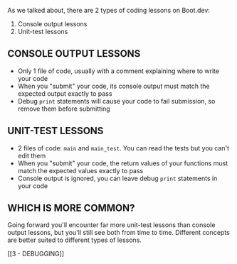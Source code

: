 As we talked about, there are 2 types of coding lessons on Boot.dev:

1. Console output lessons
2. Unit-test lessons

## CONSOLE OUTPUT LESSONS

- Only 1 file of code, usually with a comment explaining where to write your code
- When you "submit" your code, its console output must match the expected output exactly to pass
- Debug `print` statements will cause your code to fail submission, so remove them before submitting

## UNIT-TEST LESSONS

- 2 files of code: `main` and `main_test`. You can read the tests but you can't edit them
- When you "submit" your code, the return values of your functions must match the expected values exactly to pass
- Console output is ignored, you can leave debug `print` statements in your code

## WHICH IS MORE COMMON?

Going forward you'll encounter far more unit-test lessons than console output lessons, but you'll still see both from time to time. Different concepts are better suited to different types of lessons.

[[3 - DEBUGGING]]